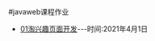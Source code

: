 #javaweb课程作业

  * [01淘兴趣页面开发](https://github.com/NoouFoox/JavaWebHw/tree/main/01-淘兴趣)---时间:2021年4月1日
